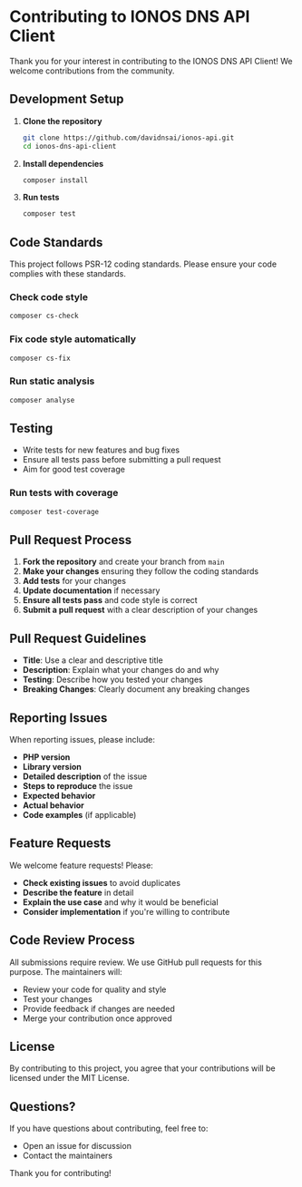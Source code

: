 # Contributing to IONOS DNS API Client

Thank you for your interest in contributing to the IONOS DNS API Client! We welcome contributions from the community.

## Development Setup

1. **Clone the repository**
   ```bash
   git clone https://github.com/davidnsai/ionos-api.git
   cd ionos-dns-api-client
   ```

2. **Install dependencies**
   ```bash
   composer install
   ```

3. **Run tests**
   ```bash
   composer test
   ```

## Code Standards

This project follows PSR-12 coding standards. Please ensure your code complies with these standards.

### Check code style
```bash
composer cs-check
```

### Fix code style automatically
```bash
composer cs-fix
```

### Run static analysis
```bash
composer analyse
```

## Testing

- Write tests for new features and bug fixes
- Ensure all tests pass before submitting a pull request
- Aim for good test coverage

### Run tests with coverage
```bash
composer test-coverage
```

## Pull Request Process

1. **Fork the repository** and create your branch from `main`
2. **Make your changes** ensuring they follow the coding standards
3. **Add tests** for your changes
4. **Update documentation** if necessary
5. **Ensure all tests pass** and code style is correct
6. **Submit a pull request** with a clear description of your changes

## Pull Request Guidelines

- **Title**: Use a clear and descriptive title
- **Description**: Explain what your changes do and why
- **Testing**: Describe how you tested your changes
- **Breaking Changes**: Clearly document any breaking changes

## Reporting Issues

When reporting issues, please include:

- **PHP version**
- **Library version**
- **Detailed description** of the issue
- **Steps to reproduce** the issue
- **Expected behavior**
- **Actual behavior**
- **Code examples** (if applicable)

## Feature Requests

We welcome feature requests! Please:

- **Check existing issues** to avoid duplicates
- **Describe the feature** in detail
- **Explain the use case** and why it would be beneficial
- **Consider implementation** if you're willing to contribute

## Code Review Process

All submissions require review. We use GitHub pull requests for this purpose. The maintainers will:

- Review your code for quality and style
- Test your changes
- Provide feedback if changes are needed
- Merge your contribution once approved

## License

By contributing to this project, you agree that your contributions will be licensed under the MIT License.

## Questions?

If you have questions about contributing, feel free to:

- Open an issue for discussion
- Contact the maintainers

Thank you for contributing!
